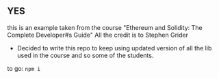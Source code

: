 ## YES

this is an example taken from the course "Ethereum and Solidity: The Complete Developer#s Guide"
All the credit is to Stephen Grider

- Decided to write this repo to keep using updated version of all the lib used in the course and so some of the students.

to go: ```npm i```
